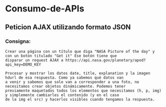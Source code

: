 # Consumo-de-APIs

## Peticion AJAX utilizando formato JSON

### Consigna:
    Crear una página con un título que diga "NASA Picture of the day" y con un botón titulado "Get it" Ese botón tiene que 
    disparar un request AJAX a https://api.nasa.gov/planetary/apod?api_key=DEMO_KEY 

    Procesar y mostrar los datos date, title, explanation y la imagen hdurl de esa respuesta. Como ya sabemos qué datos van 
    a venir y sabemos que solo van a corresponder a una foto, no necesitamos crear objetos dinámicamente. Podemos tener 
    previamente maquetados todos los elementos que necesitamos (h, p, img) y simplemente cambiarles el contenido (y en el caso 
    de la img el src) y hacerlos visibles cuando tengamos la respuesta.
